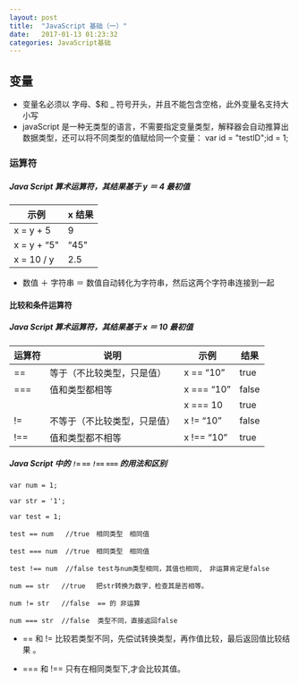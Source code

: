```yaml
---
layout: post
title:  "JavaScript 基础（一）"
date:   2017-01-13 01:23:32
categories: JavaScript基础
---
```


## 变量

* 变量名必须以 字母、$和 _ 符号开头，并且不能包含空格，此外变量名支持大小写
* javaScript 是一种无类型的语言，不需要指定变量类型，解释器会自动推算出数据类型，还可以将不同类型的值赋给同一个变量： var id = "testID";id = 1;

### 运算符

##### Java Script 算术运算符，其结果基于 y ＝ 4 最初值 

| 示例 | x 结果 |
| --- | --- |
| x = y + 5  | 9 |
| x = y + “5" | “45" |
| x = 10 / y | 2.5 |

* 数值 ＋ 字符串 ＝ 数值自动转化为字符串，然后这两个字符串连接到一起

#### 比较和条件运算符

##### Java Script 算术运算符，其结果基于 x ＝ 10 最初值 

| 运算符 | 说明 | 示例 | 结果 |
| --- | --- | --- | --- |
| == | 等于（不比较类型，只是值） | x == “10” | true |
| === | 值和类型都相等 | x === “10” | false |
|  |  | x === 10 | true  |
| != | 不等于（不比较类型，只是值） | x != “10” | false |
| !== | 值和类型都不相等 | x !== “10”  | true |

##### Java Script 中的 `!=` `==` `!==` `===` 的用法和区别

```
var num = 1;
 
var str = '1';
 
var test = 1;
 
test == num   //true　相同类型　相同值
 
test === num  //true　相同类型　相同值
 
test !== num  //false test与num类型相同，其值也相同,　非运算肯定是false
 
num == str   //true 　把str转换为数字，检查其是否相等。
 
num != str   //false  == 的 非运算
 
num === str  //false  类型不同，直接返回false
```

* == 和 != 比较若类型不同，先偿试转换类型，再作值比较，最后返回值比较结果 。
 
* === 和 !== 只有在相同类型下,才会比较其值。




